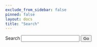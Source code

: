 ```yaml
---
exclude_from_sidebar: false
pinned: false
layout: docs
title: "Search"
---
```


<form action="/docs/search" method="get">
  <label for="search-box">Search</label>
  <input type="text" id="search-box" name="query">
  <input type="submit" value="Go">
</form>

<ul id="search-results"></ul>

<script src="/js/lunr.min.js"></script>
<script src="/js/searchPageIndex.js"></script>
<script src="/js/search.js"></script>